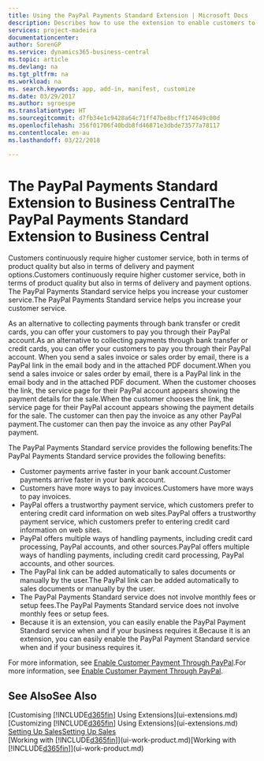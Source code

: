 ```yaml
---
title: Using the PayPal Payments Standard Extension | Microsoft Docs
description: Describes how to use the extension to enable customers to make payments with PayPal.
services: project-madeira
documentationcenter: 
author: SorenGP
ms.service: dynamics365-business-central
ms.topic: article
ms.devlang: na
ms.tgt_pltfrm: na
ms.workload: na
ms. search.keywords: app, add-in, manifest, customize
ms.date: 03/29/2017
ms.author: sgroespe
ms.translationtype: HT
ms.sourcegitcommit: d7fb34e1c9428a64c71ff47be8bcff174649c00d
ms.openlocfilehash: 356f01706f40bdb8fd46871e3dbde73577a78117
ms.contentlocale: en-au
ms.lasthandoff: 03/22/2018

---
```

# <a name="the-paypal-payments-standard-extension-to-business-central"></a><span data-ttu-id="aa9ec-103">The PayPal Payments Standard Extension to Business Central</span><span class="sxs-lookup"><span data-stu-id="aa9ec-103">The PayPal Payments Standard Extension to Business Central</span></span> 
<span data-ttu-id="aa9ec-104">Customers continuously require higher customer service, both in terms of product quality but also in terms of delivery and payment options.</span><span class="sxs-lookup"><span data-stu-id="aa9ec-104">Customers continuously require higher customer service, both in terms of product quality but also in terms of delivery and payment options.</span></span> <span data-ttu-id="aa9ec-105">The PayPal Payments Standard service helps you increase your customer service.</span><span class="sxs-lookup"><span data-stu-id="aa9ec-105">The PayPal Payments Standard service helps you increase your customer service.</span></span>

<span data-ttu-id="aa9ec-106">As an alternative to collecting payments through bank transfer or credit cards, you can offer your customers to pay you through their PayPal account.</span><span class="sxs-lookup"><span data-stu-id="aa9ec-106">As an alternative to collecting payments through bank transfer or credit cards, you can offer your customers to pay you through their PayPal account.</span></span> <span data-ttu-id="aa9ec-107">When you send a sales invoice or sales order by email, there is a PayPal link in the email body and in the attached PDF document.</span><span class="sxs-lookup"><span data-stu-id="aa9ec-107">When you send a sales invoice or sales order by email, there is a PayPal link in the email body and in the attached PDF document.</span></span> <span data-ttu-id="aa9ec-108">When the customer chooses the link, the service page for their PayPal account appears showing the payment details for the sale.</span><span class="sxs-lookup"><span data-stu-id="aa9ec-108">When the customer chooses the link, the service page for their PayPal account appears showing the payment details for the sale.</span></span> <span data-ttu-id="aa9ec-109">The customer can then pay the invoice as any other PayPal payment.</span><span class="sxs-lookup"><span data-stu-id="aa9ec-109">The customer can then pay the invoice as any other PayPal payment.</span></span>

<span data-ttu-id="aa9ec-110">The PayPal Payments Standard service provides the following benefits:</span><span class="sxs-lookup"><span data-stu-id="aa9ec-110">The PayPal Payments Standard service provides the following benefits:</span></span>

* <span data-ttu-id="aa9ec-111">Customer payments arrive faster in your bank account.</span><span class="sxs-lookup"><span data-stu-id="aa9ec-111">Customer payments arrive faster in your bank account.</span></span>
* <span data-ttu-id="aa9ec-112">Customers have more ways to pay invoices.</span><span class="sxs-lookup"><span data-stu-id="aa9ec-112">Customers have more ways to pay invoices.</span></span>
* <span data-ttu-id="aa9ec-113">PayPal offers a trustworthy payment service, which customers prefer to entering credit card information on web sites.</span><span class="sxs-lookup"><span data-stu-id="aa9ec-113">PayPal offers a trustworthy payment service, which customers prefer to entering credit card information on web sites.</span></span>
* <span data-ttu-id="aa9ec-114">PayPal offers multiple ways of handling payments, including credit card processing, PayPal accounts, and other sources.</span><span class="sxs-lookup"><span data-stu-id="aa9ec-114">PayPal offers multiple ways of handling payments, including credit card processing, PayPal accounts, and other sources.</span></span>
* <span data-ttu-id="aa9ec-115">The PayPal link can be added automatically to sales documents or manually by the user.</span><span class="sxs-lookup"><span data-stu-id="aa9ec-115">The PayPal link can be added automatically to sales documents or manually by the user.</span></span>
* <span data-ttu-id="aa9ec-116">The PayPal Payments Standard service does not involve monthly fees or setup fees.</span><span class="sxs-lookup"><span data-stu-id="aa9ec-116">The PayPal Payments Standard service does not involve monthly fees or setup fees.</span></span>
* <span data-ttu-id="aa9ec-117">Because it is an extension, you can easily enable the PayPal Payment Standard service when and if your business requires it.</span><span class="sxs-lookup"><span data-stu-id="aa9ec-117">Because it is an extension, you can easily enable the PayPal Payment Standard service when and if your business requires it.</span></span>  

<span data-ttu-id="aa9ec-118">For more information, see [Enable Customer Payment Through PayPal](sales-how-enable-payment-service-extensions.md).</span><span class="sxs-lookup"><span data-stu-id="aa9ec-118">For more information, see [Enable Customer Payment Through PayPal](sales-how-enable-payment-service-extensions.md).</span></span>

## <a name="see-also"></a><span data-ttu-id="aa9ec-119">See Also</span><span class="sxs-lookup"><span data-stu-id="aa9ec-119">See Also</span></span>
<span data-ttu-id="aa9ec-120">[Customising [!INCLUDE[d365fin](includes/d365fin_md.md)] Using Extensions](ui-extensions.md)</span><span class="sxs-lookup"><span data-stu-id="aa9ec-120">[Customizing [!INCLUDE[d365fin](includes/d365fin_md.md)] Using Extensions](ui-extensions.md)</span></span>  
[<span data-ttu-id="aa9ec-121">Setting Up Sales</span><span class="sxs-lookup"><span data-stu-id="aa9ec-121">Setting Up Sales</span></span>](sales-setup-sales.md)  
<span data-ttu-id="aa9ec-122">[Working with [!INCLUDE[d365fin](includes/d365fin_md.md)]](ui-work-product.md)</span><span class="sxs-lookup"><span data-stu-id="aa9ec-122">[Working with [!INCLUDE[d365fin](includes/d365fin_md.md)]](ui-work-product.md)</span></span>

